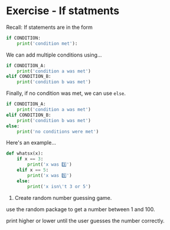# Exercise - If statments

Recall: If statements are in the form

```python
if CONDITION:
    print('condition met'):
```

We can add multiple conditions using...

```python
if CONDITION_A:
    print('condition a was met')
elif CONDITION_B:
    print('condition b was met')
```

Finally, if no condition was met, we can use `else`.

```python
if CONDITION_A:
    print('condition a was met')
elif CONDITION_B:
    print('condition b was met')
else:
    print('no conditions were met')
```

Here's an example...

```python
def whatsx(x):
    if x == 3:
        print('x was 3️⃣')
    elif x == 5:
        print('x was 5️⃣')
    else:
        print('x isn\'t 3 or 5')
```


1. Create random number guessing game.

use the random package to get a number between 1 and 100.

print higher or lower until the user guesses the number correctly.


